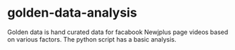 # golden-data-analysis

Golden data is hand curated data for facabook Newjplus page videos based on various factors. The python script has a basic analysis.
